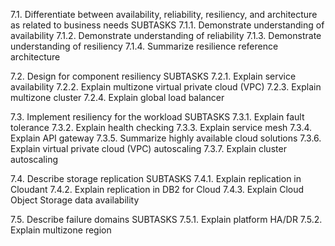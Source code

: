 7.1.  Differentiate between availability, reliability, resiliency, and architecture as 
related to business needs 
SUBTASKS 
7.1.1.  Demonstrate understanding of availability 
7.1.2.  Demonstrate understanding of reliability 
7.1.3.  Demonstrate understanding of resiliency 
7.1.4.  Summarize resilience reference architecture 
 
7.2.  Design for component resiliency 
SUBTASKS 
7.2.1.  Explain service availability 
7.2.2.  Explain multizone virtual private cloud (VPC) 
7.2.3.  Explain multizone cluster 
7.2.4.  Explain global load balancer 
 
7.3.  Implement resiliency for the workload 
SUBTASKS 
7.3.1.  Explain fault tolerance 
7.3.2.  Explain health checking 
7.3.3.  Explain service mesh 
7.3.4.  Explain API gateway 
7.3.5.  Summarize highly available cloud solutions 
7.3.6.  Explain virtual private cloud (VPC) autoscaling 
7.3.7.  Explain cluster autoscaling 
 
7.4.  Describe storage replication 
SUBTASKS 
7.4.1.  Explain replication in Cloudant 
7.4.2.  Explain replication in DB2 for Cloud 
7.4.3.  Explain Cloud Object Storage data availability 
 
7.5.  Describe failure domains 
SUBTASKS 
7.5.1.  Explain platform HA/DR 
7.5.2.  Explain multizone region 